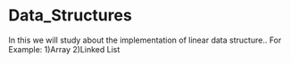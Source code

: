 # Data_Structures

In this we will study about the implementation of linear data structure..
For Example:
      1)Array
      2)Linked List
